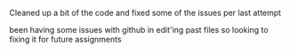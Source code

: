 Cleaned up a bit of the code and fixed some of the issues per last attempt

been having some issues with github in edit'ing past files so looking to fixing it for future assignments
